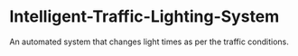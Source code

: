 # Intelligent-Traffic-Lighting-System
An automated system that changes light times as per the traffic conditions.
